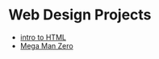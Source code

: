 # Web Design Projects

<ul>
<li><a href="intro_html/index.html" target="_blank">intro to HTML</a></li>
<li><a href="HTML5_CSS/index.html" target="_blank">Mega Man Zero</a></li>
</ul>